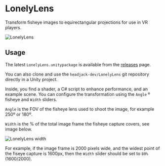 # LonelyLens
Transform fisheye images to equirectangular projections for use in VR players.

![LonelyLens](https://headjack.io/files/gifs/LonelyLens.gif)

## Usage
The latest `LonelyLens.unitypackage` is available from the [releases](https://github.com/headjack-dev/LonelyLens/releases) page.

You can also clone and use the `headjack-dev/LonelyLens` git repository directly in a Unity project. 

Inside, you find a shader, a C# script to enhance performance, and an example scene. You can configure the transformation using the `Angle` º fisheye  and `Width` sliders.

`Angle` is the FOV of the fisheye lens used to shoot the image, for example 250º or 180º.

`Width` is the % of the total image frame the fisheye capture covers, see image below.

![LonelyLens width](https://headjack.io/files/gifs/LonelyLens-width.png)

For example, if the image frame is 2000 pixels wide, and the widest point of the fiseye capture is 1600px, then the `Width` slider should be set to `80%` (1600/2000).
